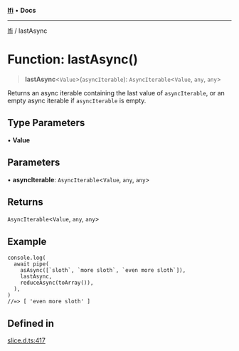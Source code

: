 [**lfi**](../readme.md) • **Docs**

---

[lfi](../globals.md) / lastAsync

# Function: lastAsync()

> **lastAsync**\<`Value`\>(`asyncIterable`): `AsyncIterable`\<`Value`, `any`,
> `any`\>

Returns an async iterable containing the last value of `asyncIterable`, or an
empty async iterable if `asyncIterable` is empty.

## Type Parameters

• **Value**

## Parameters

• **asyncIterable**: `AsyncIterable`\<`Value`, `any`, `any`\>

## Returns

`AsyncIterable`\<`Value`, `any`, `any`\>

## Example

```
console.log(
  await pipe(
    asAsync([`sloth`, `more sloth`, `even more sloth`]),
    lastAsync,
    reduceAsync(toArray()),
  ),
)
//=> [ 'even more sloth' ]
```

## Defined in

[slice.d.ts:417](https://github.com/TomerAberbach/lfi/blob/c9ef1bf4d1040d7f49c52b70b358c019e55f524d/src/operations/slice.d.ts#L417)

